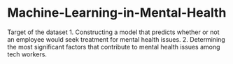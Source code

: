 # Machine-Learning-in-Mental-Health
Target of the dataset 1. Constructing a model that predicts whether or not an employee would seek treatment for mental health issues. 2. Determining the most significant factors that contribute to mental health issues among tech workers.
